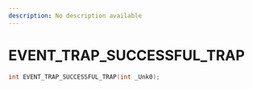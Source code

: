 ```yaml
---
description: No description available 
---
```


# EVENT_TRAP_SUCCESSFUL_TRAP

```cpp
int EVENT_TRAP_SUCCESSFUL_TRAP(int _Unk0);
```